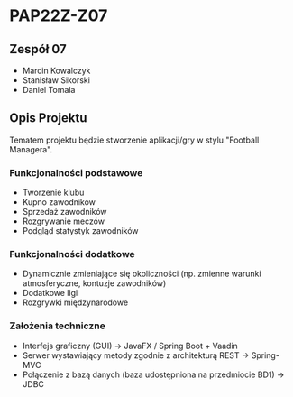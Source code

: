 # PAP22Z-Z07

## Zespół 07

- Marcin Kowalczyk
- Stanisław Sikorski
- Daniel Tomala

## Opis Projektu
Tematem projektu będzie stworzenie aplikacji/gry w stylu "Football Managera".

### Funkcjonalności podstawowe
- Tworzenie klubu
- Kupno zawodników
- Sprzedaż zawodników
- Rozgrywanie meczów
- Podgląd statystyk zawodników

### Funkcjonalności dodatkowe
- Dynamicznie zmieniające się okoliczności (np. zmienne warunki atmosferyczne, kontuzje zawodników)
- Dodatkowe ligi
- Rozgrywki międzynarodowe

### Założenia techniczne
- Interfejs graficzny (GUI) -> JavaFX / Spring Boot + Vaadin
- Serwer wystawiający metody zgodnie z architekturą REST -> Spring-MVC
- Połączenie z bazą danych (baza udostępniona na przedmiocie BD1) -> JDBC 
